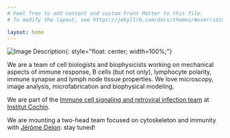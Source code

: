 ```yaml
---
# Feel free to add content and custom Front Matter to this file.
# To modify the layout, see https://jekyllrb.com/docs/themes/#overriding-theme-defaults

layout: home
---
```


<style>body {text-align: jusitfy}</style>
![Image Description](/assets/images/BcellDroplet1.jpg){: style="float: center; width=100%;"}



We are a team of cell biologists and biophysicists working on mechanical aspects of immune response, B cells (but not only), lymphocyte polarity, immune synapse and lymph node tissue properties. We love microscopy, image analysis, microfabrication and biophysical modeling. 

We are part of the [Immune cell signaling and retroviral infection team](https://institutcochin.fr/en/equipes/immune-cell-signaling-and-retroviral-infection) at [Institut Cochin](https://institutcochin.fr/en).

We are mounting a two-head team focused on cytoskeleton and immunity with [Jérôme Delon](https://institutcochin.fr/en/projets-recherche/role-rho-gtpases-immune-responses): stay tuned! 


